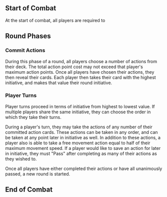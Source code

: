 ## Start of Combat
At the start of combat, all players are required to

## Round Phases

### Commit Actions
During this phase of a round, all players choose a number of actions from their deck. The total action point cost may not exceed that player's maximum action points. Once all players have chosen their actions, they then reveal their cards. Each player then takes their card  with the highest initiative, and makes that value their round initiative.

### Player Turns
Player turns proceed in terms of initiative from highest to lowest value. If multiple players share the same initiative, they can choose the order in which they take their turns.

During a player's turn, they may take the actions of any number of their committed action cards. These actions can be taken in any order, and can be taken at any point later in initiative as well. In addition to these actions, a player also is able to take a free movement action equal to half of their maximum movement speed. If a player would like to save an action for later in initiative, they must "Pass" after completing as many of their actions as they wished to.

Once all players have either completed their actions or have all unanimously passed, a new round is started. 

## End of Combat

